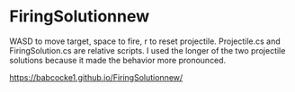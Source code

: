 # FiringSolutionnew

WASD to move target, space to fire, r to reset projectile. Projectile.cs and FiringSolution.cs are relative scripts. I used the longer of the two projectile solutions because it made the behavior more pronounced.

https://babcocke1.github.io/FiringSolutionnew/
